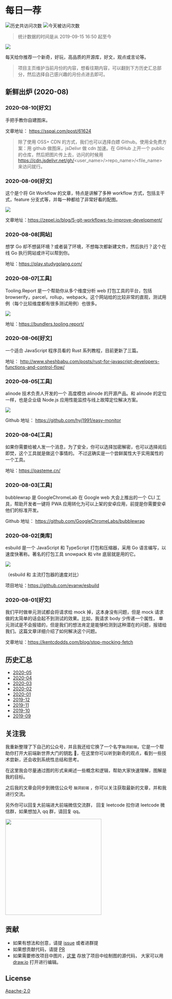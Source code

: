 # 每日一荐

![历史共访问次数](https://visitor-count-badge.herokuapp.com/total.svg?repo_id=azl397985856.daily-featured)
![今天被访问次数](https://visitor-count-badge.herokuapp.com/today.svg?repo_id=azl397985856.daily-featured)

> 统计数据的时间是从 2019-09-15 16:50 起至今

![](https://tva1.sinaimg.cn/large/006y8mN6ly1g8d0sktqrwj30hs07maae.jpg)

每天给你推荐一个新奇，好玩，高品质的开源库，好文，观点或言论等。

> 项目主页维护当前月份的内容，想看往期内容，可以翻到下方历史汇总部分，然后选择自己感兴趣的月份点进去即可。

## 新鲜出炉 (2020-08)

### 2020-08-10[好文]

手把手教你自建图床。

文章地址： https://sspai.com/post/61624

> 除了使用 OSS+ CDN 的方式，我们也可以选择白嫖 Github。使用全免费方案：用 github 做图床，jsDelivr 做 cdn 加速。在 GitHub 上开一个 public 的仓库，然后把图片传上去，访问的时候用 https://cdn.jsdelivr.net/gh/<user_name>/>repo_name>/<file_name> 来访问就行。

### 2020-08-09[好文]

这个是个将 Git Workflow 的文章，特点是讲解了多种 workflow 方式，包括主干式，feature 分支式等，并每一种都给了非常好看的配图。

![](https://tva1.sinaimg.cn/large/007S8ZIlly1ghi0t97nkwj30nl0al0u3.jpg)

文章地址：https://zepel.io/blog/5-git-workflows-to-improve-development/

### 2020-08-08[网站]

想学 Go 却不想装环境？或者装了环境，不想每次都新建文件，然后执行？这个在线 Go 执行网站或许可以帮到你。

地址：https://play.studygolang.com/

### 2020-08-07[工具]

Tooling.Report 是一个帮助你从多个维度分析 web 打包工具的平台，包括 browserify，parcel，rollup，webpack。这个网站给的比较非常的直观，测试用例（每个比较维度都有很多测试用例）也很多。

![](https://tva1.sinaimg.cn/large/007S8ZIlly1gheuqngi4xj30zp0aodh6.jpg)

地址：https://bundlers.tooling.report/

### 2020-08-06[好文]

一个适合 JavaScript 程序员看的 Rust 系列教程，目前更新了三篇。

地址： http://www.sheshbabu.com/posts/rust-for-javascript-developers-functions-and-control-flow/

### 2020-08-05[工具]

alinode 技术负责人开发的一个 高度模仿 alinode 的开源产品。和 alinode 的定位一样，也是企业级 Node.js 应用性能监控与线上故障定位解决方案。

![](https://tva1.sinaimg.cn/large/007S8ZIlly1gh98dsq4g7j315g0n3gp0.jpg)

Github 地址： https://github.com/hyj1991/easy-monitor

### 2020-08-04[工具]

如果你需要给被人发一个消息，为了安全，你可以选择加密解密，也可以选择阅后即焚，这个工具就是做这个事情的。 不过这确实是一个尝鲜属性大于实用属性的一个工具。

地址：https://pasteme.cn/

### 2020-08-03[工具]

bubblewrap 是 GoogleChromeLab 在 Google web 大会上推出的一个 CLI 工具，帮助开发者一键将 PWA 应用转化为可以上架的安卓应用，前提是你需要安卓他们的标准开发。

Github 地址： https://github.com/GoogleChromeLabs/bubblewrap

### 2020-08-02[类库]

esbuild 是一个 JavaScript 和 TypeScript 打包和压缩器，采用 Go 语言编写，以速度快著称。著名的打包工具 snowpack 和 vite 底层就是用的它。

![](https://tva1.sinaimg.cn/large/007S8ZIlly1gh6nh2fgerj31es0rstbs.jpg)

（esbuild 和 主流打包器的速度对比）

项目地址：https://github.com/evanw/esbuild

### 2020-08-01[好文]

我们平时做单元测试都会将请求给 mock 掉，这本身没有问题，但是 mock 请求做的太简单的话会起不到测试的效果。比如，我请求 body 少传递一个属性， 单元测试是不会报错的，但是我们的想法肯定是能够检测到这种潜在的问题，报错给我们。这篇文章详细介绍了如何解决这个问题。

文章地址：https://kentcdodds.com/blog/stop-mocking-fetch

## 历史汇总

- [2020-05](./backup/2020-05/)
- [2020-04](./backup/2020-04/)
- [2020-03](./backup/2020-03/)
- [2020-02](./backup/2020-02/)
- [2020-01](./backup/2020-01/)
- [2019-12](./backup/2019-12/)
- [2019-11](./backup/2019-11/)
- [2019-10](./backup/2019-10/)
- [2019-09](./backup/2019-09/)

## 关注我

我重新整理了下自己的公众号，并且我还给它换了一个名字`脑洞前端`，它是一个帮助你打开大前端新世界大门的钥匙 🔑，在这里你可以听到新奇的观点，看到一些技术尝新，还会收到系统性总结和思考。

在这里我会尽量通过图的形式来阐述一些概念和逻辑，帮助大家快速理解，图解是我的目标。

之后我的文章会同步到微信公众号 `脑洞前端` ，你可以关注获取最新的文章，并和我进行交流。

另外你可以回复大前端进大前端微信交流群， 回复 leetcode 拉你进 leetcode 微信群，如果想加入 qq 群，请回复 qq。

<img width="300" src="https://tva1.sinaimg.cn/large/006y8mN6ly1g7he9xdtmyj30by0byaac.jpg">

## 贡献

- 如果有想法和创意，请提 [issue](https://github.com/azl397985856/daily-featured/issues) 或者进群提
- 如果想贡献代码，请提 [PR](https://github.com/azl397985856/daily-featured/pulls)
- 如果需要修改项目中图片，[这里](./assets/) 存放了项目中绘制图的源代码， 大家可以用 [draw.io](https://www.draw.io/) 打开进行编辑。

## License

[Apache-2.0](./LICENSE)
